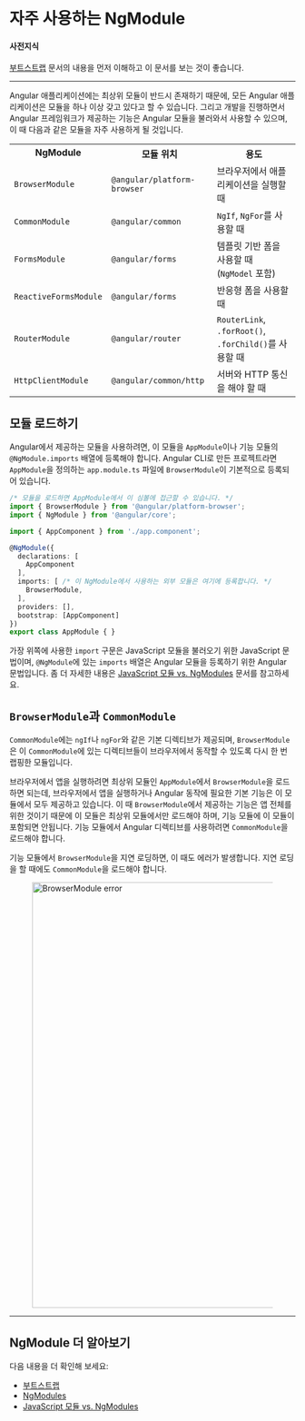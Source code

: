 <!--
# Frequently Used Modules
-->
# 자주 사용하는 NgModule

<!--
#### Prerequisites
-->
#### 사전지식

<!--
A basic understanding of [Bootstrapping](guide/bootstrapping).
-->
[부트스트랩](guide/bootstrapping) 문서의 내용을 먼저 이해하고 이 문서를 보는 것이 좋습니다.

<hr>

<!--
An Angular app needs at least one module that serves as the root module.
As you add features to your app, you can add them in modules.
The following are frequently used Angular modules with examples
of some of the things they contain:
-->
Angular 애플리케이션에는 최상위 모듈이 반드시 존재하기 때문에, 모든 Angular 애플리케이션은 모듈을 하나 이상 갖고 있다고 할 수 있습니다.
그리고 개발을 진행하면서 Angular 프레임워크가 제공하는 기능은 Angular 모듈을 불러와서 사용할 수 있으며, 이 때 다음과 같은 모듈을 자주 사용하게 될 것입니다.


<table>

 <tr>
   <th style="vertical-align: top">
     NgModule
   </th>

   <th style="vertical-align: top">
     <!--
     Import it from
     -->
     모듈 위치
   </th>

   <th style="vertical-align: top">
     <!--
     Why you use it
     -->
     용도
   </th>
 </tr>

 <tr>
   <td><code>BrowserModule</code></td>
   <td><code>@angular/platform-browser</code></td>
   <!--
   <td>When you want to run your app in a browser</td>
   -->
   <td>브라우저에서 애플리케이션을 실행할 때</td>
 </tr>

 <tr>
   <td><code>CommonModule</code></td>
   <td><code>@angular/common</code></td>
   <!--
   <td>When you want to use <code>NgIf</code>, <code>NgFor</code></td>
   -->
   <td><code>NgIf</code>, <code>NgFor</code>를 사용할 때</td>
 </tr>

 <tr>
   <td><code>FormsModule</code></td>
   <td><code>@angular/forms</code></td>
   <!--
   <td>When you want to build template driven forms (includes <code>NgModel</code>)</td>
   -->
   <td>템플릿 기반 폼을 사용할 때 (<code>NgModel</code> 포함)</td>
 </tr>

 <tr>
   <td><code>ReactiveFormsModule</code></td>
   <td><code>@angular/forms</code></td>
   <!--
   <td>When you want to build reactive forms</td>
   -->
   <td>반응형 폼을 사용할 때</td>
 </tr>

 <tr>
   <td><code>RouterModule</code></td>
   <td><code>@angular/router</code></td>
   <!--
   <td>When you want to use <code>RouterLink</code>, <code>.forRoot()</code>, and <code>.forChild()</code></td>
   -->
   <td><code>RouterLink</code>, <code>.forRoot()</code>, <code>.forChild()</code>를 사용할 때</td>
 </tr>

 <tr>
   <td><code>HttpClientModule</code></td>
   <td><code>@angular/common/http</code></td>
   <!--
   <td>When you want to talk to a server</td>
   -->
   <td>서버와 HTTP 통신을 해야 할 때</td>
 </tr>

</table>

<!--
## Importing modules
-->
## 모듈 로드하기

<!--
When you use these Angular modules, import them in `AppModule`,
or your feature module as appropriate, and list them in the `@NgModule`
`imports` array. For example, in the basic app generated by the CLI,
`BrowserModule` is the first import at the top of the `AppModule`,
`app.module.ts`.
-->
Angular에서 제공하는 모듈을 사용하려면, 이 모듈을 `AppModule`이나 기능 모듈의 `@NgModule.imports` 배열에 등록해야 합니다. Angular CLI로 만든 프로젝트라면 `AppModule`을 정의하는 `app.module.ts` 파일에 `BrowserModule`이 기본적으로 등록되어 있습니다.

<!--
```typescript
/* import modules so that AppModule can access them */
import { BrowserModule } from '@angular/platform-browser';
import { NgModule } from '@angular/core';

import { AppComponent } from './app.component';

@NgModule({
  declarations: [
    AppComponent
  ],
  imports: [ /* add modules here so Angular knows to use them */
    BrowserModule,
  ],
  providers: [],
  bootstrap: [AppComponent]
})
export class AppModule { }
```
-->
```typescript
/* 모듈을 로드하면 AppModule에서 이 심볼에 접근할 수 있습니다. */
import { BrowserModule } from '@angular/platform-browser';
import { NgModule } from '@angular/core';

import { AppComponent } from './app.component';

@NgModule({
  declarations: [
    AppComponent
  ],
  imports: [ /* 이 NgModule에서 사용하는 외부 모듈은 여기에 등록합니다. */
    BrowserModule,
  ],
  providers: [],
  bootstrap: [AppComponent]
})
export class AppModule { }
```

<!--
The imports at the top of the array are JavaScript import statements
while the `imports` array within `@NgModule` is Angular specific.
For more information on the difference, see [JavaScript Modules vs. NgModules](guide/ngmodule-vs-jsmodule).
-->
가장 위쪽에 사용한 `import` 구문은 JavaScript 모듈을 불러오기 위한 JavaScript 문법이며,
`@NgModule`에 있는 `imports` 배열은 Angular 모듈을 등록하기 위한 Angular 문법입니다.
좀 더 자세한 내용은 [JavaScript 모듈 vs. NgModules](guide/ngmodule-vs-jsmodule) 문서를 참고하세요.

<!--
## `BrowserModule` and `CommonModule`
-->
## `BrowserModule`과 `CommonModule`

<!--
`BrowserModule` imports `CommonModule`, which contributes many common
directives such as `ngIf` and `ngFor`. Additionally, `BrowserModule`
re-exports `CommonModule` making all of its directives available
to any module that imports `BrowserModule`.
-->
`CommonModule`에는 `ngIf`나 `ngFor`와 같은 기본 디렉티브가 제공되며, `BrowserModule`은 이 `CommonModule`에 있는 디렉티브들이 브라우저에서 동작할 수 있도록 다시 한 번 랩핑한 모듈입니다.

<!--
For apps that run in the browser, import `BrowserModule` in the
root `AppModule` because it provides services that are essential
to launch and run a browser app. `BrowserModule`’s providers
are for the whole app so it should only be in the root module,
not in feature modules. Feature modules only need the common
directives in `CommonModule`; they don’t need to re-install app-wide providers.
-->
브라우저에서 앱을 실행하려면 최상위 모듈인 `AppModule`에서 `BrowserModule`을 로드하면 되는데, 브라우저에서 앱을 실행하거나 Angular 동작에 필요한 기본 기능은 이 모듈에서 모두 제공하고 있습니다. 이 때 `BrowserModule`에서 제공하는 기능은 앱 전체를 위한 것이기 때문에 이 모듈은 최상위 모듈에서만 로드해야 하며, 기능 모듈에 이 모듈이 포함되면 안됩니다. 기능 모듈에서 Angular 디렉티브를 사용하려면 `CommonModule`을 로드해야 합니다.

<!--
If you do import `BrowserModule` into a lazy loaded feature module,
Angular returns an error telling you to use `CommonModule` instead.
-->
기능 모듈에서 `BrowserModule`을 지연 로딩하면, 이 때도 에러가 발생합니다. 지연 로딩을 할 때에도 `CommonModule`을 로드해야 합니다.

<figure>
 <img src="generated/images/guide/frequent-ngmodules/browser-module-error.gif" width=750 alt="BrowserModule error">
</figure>

<hr />


<!--
## More on NgModules
-->
## NgModule 더 알아보기

<!--
You may also be interested in the following:
* [Bootstrapping](guide/bootstrapping).
* [NgModules](guide/ngmodules).
* [JavaScript Modules vs. NgModules](guide/ngmodule-vs-jsmodule).
-->
다음 내용을 더 확인해 보세요:
* [부트스트랩](guide/bootstrapping)
* [NgModules](guide/ngmodules)
* [JavaScript 모듈 vs. NgModules](guide/ngmodule-vs-jsmodule)
